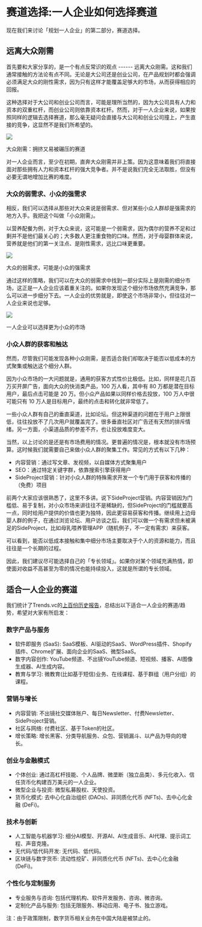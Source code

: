 # 赛道选择:一人企业如何选择赛道

现在我们来讨论「规划一人企业」的第二部分，赛道选择。

远离大众刚需
------

首先要和大家分享的，是一个有点反常识的观点 ------ 远离大众刚需。这和我们通常接触的方法论有点不同。无论是大公司还是创业公司，在产品规划时都会强调必须满足大众的刚性需求，因为只有这样才能覆盖足够大的市场，从而获得相应的回报。

这种选择对于大公司和创业公司而言，可能是理所当然的，因为大公司具有人力和资本的双重杠杆，而创业公司则依靠资本杠杆。然而，对于一人企业来说，如果按照同样的逻辑去选择赛道，那么毫无疑问会直接与大公司和创业公司撞上，产生直接的竞争，这显然不是我们所希望的。

![](https://res07.ftqq.com/wp-content/uploads/2024/03/image-49-1024x820.png)

大众刚需：拥挤又易被碾压的赛道

对一人企业而言，至少在初期，直奔大众刚需并非上策。因为这意味着我们将直接面对那些拥有人力和资本杠杆的强大竞争者。并不是说我们完全无法取胜，但没有必要无谓地增加比赛的难度。

### 大众的弱需求、小众的强需求

相反，我们可以选择从那些对大众来说是弱需求、但对某些小众人群却是强需求的地方入手。我把这个叫做「小众刚需」。

以营养配餐为例，对于大众来说，这可能是一个弱需求，因为偶尔的营养不足和过剩并不是他们最关心的；大多数人更注重食物的口味。然而，对于母婴群体来说，营养就是他们的第一关注点、是刚性需求，远比口味更重要。

![](https://res07.ftqq.com/wp-content/uploads/2024/03/image-50-1024x543.png)

大众的弱需求，可能是小众的强需求

通过这样的策略，我们可以在大众的弱需求中找到一部分实际上是刚需的细分市场，这正是一人企业应该着重关注的。如果你发现这个细分市场依然充满竞争，那么可以进一步细分下去。一人企业的优势就是，即使这个市场非常小，但往往对一人企业来说也足够。

![](https://res07.ftqq.com/wp-content/uploads/2024/03/image-51-1024x376.png)

一人企业可以选择更为小众的市场

### 小众人群的获客和触达

然而，尽管我们可能发现各种小众刚需，是否适合我们却取决于能否以低成本的方式聚集或触达这个细分人群。

因为小众市场的一大问题就是，通用的获客方式性价比极低。比如，同样是花几百万买开屏广告，面向大众的快消类产品，100 万人看，其中有 80 万都是潜在目标用户，最后点击可能是 20 万。但小众产品如果以同样价格去投放，100 万人中很可能只有 10 万人是目标用户，最终的点击和转化就非常低了。

一些小众人群有自己的垂直渠道，比如论坛。但这种渠道的问题在于用户上限很低，往往投放不了几次用户就覆盖完了。很多垂直社区对广告还有天然的排斥情绪。另一方面，小渠道品质的参差不齐，也让投放难度变大。

当然，以上讨论的是还是有市场费用的情况。更普遍的情况是，根本就没有市场预算。这时候我们就需要自己来做小众人群的聚集工作。常见的方式有以下几种：

-   内容营销：通过写文章、发视频，以自媒体方式聚集用户
-   SEO：通过特定关键字群，依靠搜索引擎获得用户
-   SideProject营销：针对小众人群的特殊需求开发一个专门用于获客和传播的（免费）项目

前两个大家应该很熟悉了，这里不多讲。说下SideProject营销。内容营销因为门槛低、易于复制，对小众市场来讲往往不是稀缺的，但SideProject的门槛就要高一点，同时给用户提供的价值也更为独特，因此更容易获客和传播。继续用上边母婴人群的例子，在通过浏览论坛、用户访谈之后，我们可以做一个有需求但未被满足的SideProject，比如母乳喂养管理APP（随机例子，不一定有需求）来获客。

可以看到，能否以低成本接触和集中细分市场主要取决于个人的资源和能力，而且往往是一个长期的过程。

因此，我们建议尽可能选择自己的「专长领域」。如果你对某个领域充满热情，即使面对收益不高甚至为零的情况也能持续投入，这就是所谓的专长领域。

适合一人企业的赛道
---------

我们统计了Trends.vc的[上百份历史报告](https://trends.vc/archive/)，总结出以下适合一人企业的赛道/趋势，希望对大家有所启发：

### 数字产品与服务

-   软件即服务 (SaaS): SaaS模板、AI驱动的SaaS、WordPress插件、Shopify插件、Chrome扩展、面向企业的SaaS、微型SaaS。
-   数字内容创作: YouTube频道、不出镜YouTube频道、短视频、播客、AI图像生成器、AI生成内容。
-   教育与学习: 微教育(比如基于短信)业务、在线课程、基于群组（用户分组）的课程。

### 营销与增长

-   内容营销: 不出镜社交媒体账户、每日Newsletter、付费Newsletter、SideProject营销。
-   社区与网络: 付费社区、基于Token的社区。
-   增长策略: 增长黑客、分类导航服务、众包、营销漏斗、以产品为导向的增长。

### 创业与金融模式

-   个体创业: 通过高杠杆技能、个人品牌、微垄断（独立品类）、多元化收入、信任货币化构建百万美元的一人企业。
-   微型企业与投资: 微型私募股权、天使投资。
-   货币化模式: 去中心化自治组织 (DAOs)、非同质化代币 (NFTs)、去中心化金融 (DeFi)。

### 技术与创新

-   人工智能与机器学习: 细分AI模型、开源AI、AI生成音乐、AI代理、提示词工程、声音克隆。
-   无代码/低代码开发: 无代码、低代码。
-   区块链与数字货币: 流动性挖矿、非同质化代币 (NFTs)、去中心化金融 (DeFi)。

### 个性化与定制服务

-   专业服务与咨询: 包括代理机构、软件开发服务、咨询、微咨询。
-   定制化产品与服务: 包括无限服务、移动应用、电子书、独立游戏。

注：由于政策限制，数字货币相关业务在中国大陆是被禁止的。